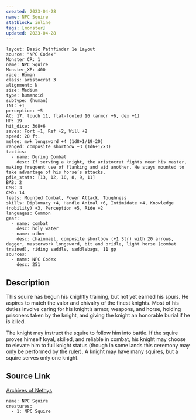 ```yaml
---
created: 2023-04-28
name: NPC Squire
statblock: inline
tags: [monster]
updated: 2023-04-28
---
```

```statblock
layout: Basic Pathfinder 1e Layout
source: "NPC Codex"
Monster_CR: 1
name: NPC Squire
Monster_XP: 400
race: Human
class: aristocrat 3
alignment: N
size: Medium
type: humanoid
subtype: (human)
INI: +1
perception: +5
AC: 17, touch 11, flat-footed 16 (armor +6, dex +1)
HP: 19
hit_dice: 3d8+6
saves: Fort +1, Ref +2, Will +2
speed: 20 ft.
melee: mwk longsword +4 (1d8+1/19-20)
ranged: composite shortbow +3 (1d6+1/×3)
tactics:
  - name: During Combat
    desc: If serving a knight, the aristocrat fights near his master, making frequent use of flanking and aid another. He stays mounted to take advantage of his horse’s attacks.
pf1e_stats: [13, 12, 10, 8, 9, 11]
BAB: 2
CMB: 3
CMD: 14
feats: Mounted Combat, Power Attack, Toughness
skills: Diplomacy +4, Handle Animal +6, Intimidate +4, Knowledge (nobility) +3, Perception +5, Ride +2
languages: Common
gear:
  - name: combat
    desc: holy water
  - name: other
    desc: chainmail, composite shortbow (+1 Str) with 20 arrows, dagger, masterwork longsword, bit and bridle, light horse (combat trained), riding saddle, saddlebags, 11 gp
sources:
  - name: NPC Codex
    desc: 251
```
## Description
This squire has begun his knightly training, but not yet earned his spurs. He aspires to match the valor and chivalry of the finest knights. Most of his duties involve caring for his knight’s armor, weapons, and horse, holding prisoners taken by the knight, and giving the knight an honorable burial if he is killed.

The knight may instruct the squire to follow him into battle. If the squire proves himself loyal, skilled, and reliable in combat, his knight may choose to elevate him to full knight status (though in some lands this ceremony may only be performed by the ruler). A knight may have many squires, but a squire serves only one knight.
## Source Link
[Archives of Nethys](https://aonprd.com/NPCDisplay.aspx?ItemName=Squire)
```encounter-table
name: NPC Squire
creatures:
  - 1: NPC Squire
```
